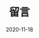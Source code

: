 ---
title: 留言
permalink: /comments/
date: 2020-11-18
updated: 2020-11-18
tags:
  - 博客
# password: 
# message: 
# categories:
# keywords:
description: 诚挚地感谢您的关心。
# top_img:
# comments: false
cover: https://cdn.jsdelivr.net/gh/hankzhangcn/CDN@master/img/留言_封面.5k6lguyhvw00.jpg
# toc:
# toc_number:
# copyright: 
# copyright_author: 
# copyright_author_href: 
# copyright_url:
# copyright_info:
katex: false
# aplayer:
# highlight_shrink:
# aside:
---